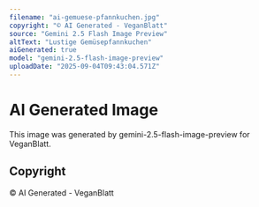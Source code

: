 ```yaml
---
filename: "ai-gemuese-pfannkuchen.jpg"
copyright: "© AI Generated - VeganBlatt"
source: "Gemini 2.5 Flash Image Preview"
altText: "Lustige Gemüsepfannkuchen"
aiGenerated: true
model: "gemini-2.5-flash-image-preview"
uploadDate: "2025-09-04T09:43:04.571Z"
---
```


# AI Generated Image

This image was generated by gemini-2.5-flash-image-preview for VeganBlatt.

## Copyright
© AI Generated - VeganBlatt

